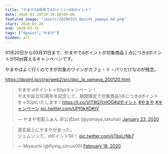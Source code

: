 ```yaml
---
title: "やまや50周年でdポイント+50ポイント"
date: 2020-01-20T10:39:58+09:00
featured_image: "/posts/20200331_dpoint_yamaya.md.png"
start: 2020-01-20
end: 2020-03-31
tags: ["dpoint","やまや"]
hidden: all
---
```


01月20日から03月31日まで、やまやでdポイントが対象商品１点につきdポイントが50pt貰えるキャンペーンです。

やまやはよく行くのですが対象のワインがカフェ・ド・パリだけなのが残念。

https://dpoint.jp/ctrw/web2/src/dpc_lp_yamaya_200120.html

<blockquote class="twitter-tweet"><p lang="ja" dir="ltr">やまや dポイント＋50ptキャンペーン！ <br>やまや設立50周年を記念して、期間限定で対象商品1点につきdポイントを＋50ptいたします！<a href="https://t.co/VIT8Q7cHOG">https://t.co/VIT8Q7cHOG</a><a href="https://twitter.com/hashtag/d%E3%83%9D%E3%82%A4%E3%83%B3%E3%83%88?src=hash&amp;ref_src=twsrc%5Etfw">#dポイント</a> <a href="https://twitter.com/hashtag/%E3%82%84%E3%81%BE%E3%82%84?src=hash&amp;ref_src=twsrc%5Etfw">#やまや</a> <a href="https://twitter.com/hashtag/%E3%82%AD%E3%83%A3%E3%83%B3%E3%83%9A%E3%83%BC%E3%83%B3?src=hash&amp;ref_src=twsrc%5Etfw">#キャンペーン</a> <a href="https://t.co/UPf0kXDKtV">pic.twitter.com/UPf0kXDKtV</a></p>&mdash; やまや宅配ふぁん 非公式bot (@yamaya_takuhai) <a href="https://twitter.com/yamaya_takuhai/status/1220256525878358016?ref_src=twsrc%5Etfw">January 23, 2020</a></blockquote> <script async src="https://platform.twitter.com/widgets.js" charset="utf-8"></script>

<blockquote class="twitter-tweet"><p lang="ja" dir="ltr">道玄坂上にやまやがあった。<br>ジェムソンて、dポイント50！ <a href="https://t.co/jjTbxLrNb7">pic.twitter.com/jjTbxLrNb7</a></p>&mdash; Miyauchi (@flying_circus00) <a href="https://twitter.com/flying_circus00/status/1229694332921245696?ref_src=twsrc%5Etfw">February 18, 2020</a></blockquote> <script async src="https://platform.twitter.com/widgets.js" charset="utf-8"></script>
